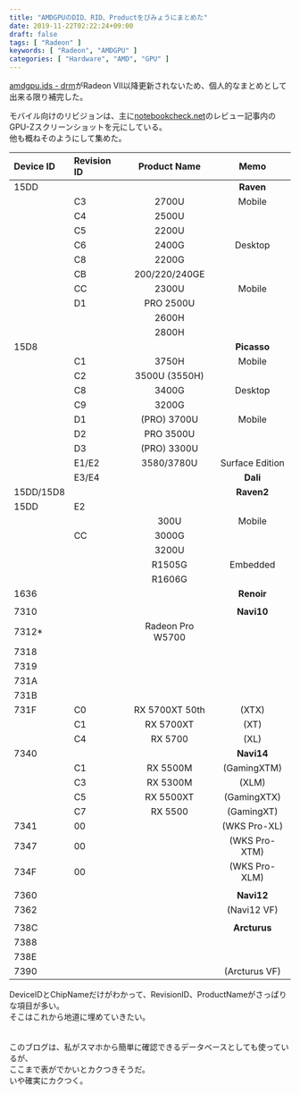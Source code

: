 ```yaml
---
title: "AMDGPUのDID、RID、Productをびみょうにまとめた"
date: 2019-11-22T02:22:24+09:00
draft: false
tags: [ "Radeon" ]
keywords: [ "Radeon", "AMDGPU" ]
categories: [ "Hardware", "AMD", "GPU" ]
---
```


[amdgpu.ids - drm](https://gitlab.freedesktop.org/mesa/drm/blob/master/data/amdgpu.ids)がRadeon VII以降更新されないため、個人的なまとめとして出来る限り補完した。  

モバイル向けのリビジョンは、主に[notebookcheck.net](https://www.notebookcheck.net)のレビュー記事内のGPU-Zスクリーンショットを元にしている。  
他も概ねそのようにして集めた。  

| Device ID | Revision ID | Product Name | Memo |
| :--- | :--- | :---: | :---: |
| 15DD | | | **Raven** |
| | C3 | 2700U | Mobile |
| | C4 | 2500U | |
| | C5 | 2200U | |
| | C6 | 2400G | Desktop |
| | C8 | 2200G | |
| | CB | 200/220/240GE | |
| | CC | 2300U | Mobile |
| | D1 | PRO 2500U | |
| | | 2600H | |
| | | 2800H | |
| 15D8 | | | **Picasso** |
| | C1 | 3750H | Mobile |
| | C2 | 3500U (3550H) | |
| | C8 | 3400G | Desktop |
| | C9 | 3200G | |
| | D1 | (PRO) 3700U | Mobile |
| | D2 | PRO 3500U | |
| | D3 | (PRO) 3300U | |
| | E1/E2 | 3580/3780U | Surface Edition |
| | E3/E4 | | **Dali** |
| 15DD/15D8 | | | **Raven2** |
| 15DD | E2 | | |
| | | 300U | Mobile |
| | CC | 3000G | |
| | | 3200U | |
| | | R1505G | Embedded |
| | | R1606G | |
| 1636 | | | **Renoir** |
||
| 7310 | | | **Navi10** |
| 7312* | | Radeon Pro W5700 | |
| 7318 | | | |
| 7319 | | | |
| 731A | | | |
| 731B | | | |
| 731F | C0 | RX 5700XT 50th | (XTX) |
| | C1 | RX 5700XT | (XT) |
| | C4 | RX 5700 | (XL) |
| 7340 | | | **Navi14** |
| | C1 | RX 5500M | (GamingXTM) |
| | C3 | RX 5300M | (XLM) |
| | C5 | RX 5500XT | (GamingXTX) |
| | C7 | RX 5500 | (GamingXT) |
| 7341 | 00 | | (WKS Pro-XL) |
| 7347 | 00 | | (WKS Pro-XTM) |
| 734F | 00 | | (WKS Pro-XLM) |
||
| 7360 | | | **Navi12** |
| 7362 | | | (Navi12 VF) |
||
| 738C | | | **Arcturus** |
| 7388 | | | |
| 738E | | | |
| 7390 | | | (Arcturus VF) |

DeviceIDとChipNameだけがわかって、RevisionID、ProductNameがさっぱりな項目が多い。  
そこはこれから地道に埋めていきたい。  
<br>
<br>
このブログは、私がスマホから簡単に確認できるデータベースとしても使っているが、  
ここまで表がでかいとカクつきそうだ。  
いや確実にカクつく。  

